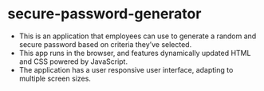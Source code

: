 # secure-password-generator
- This is an application that employees can use to generate a random and secure password based on criteria they’ve selected. 
- This app runs in the browser, and features dynamically updated HTML and CSS powered by JavaScript. 
- The application has a user responsive user interface, adapting to multiple screen sizes. 